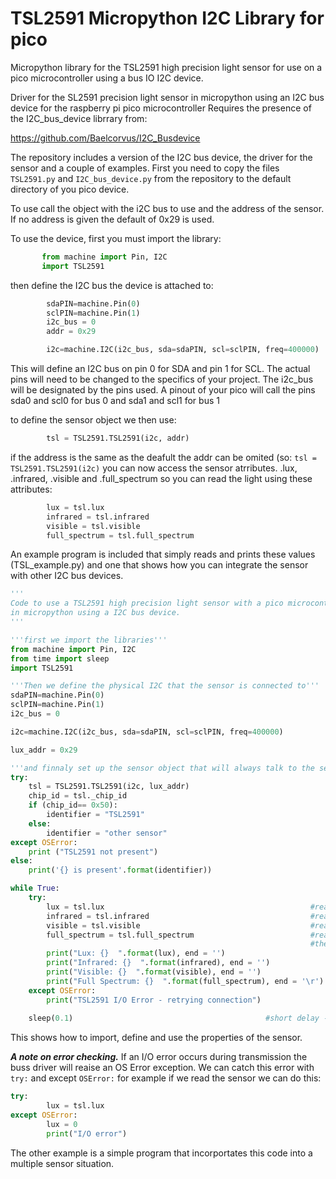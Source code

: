 # TSL2591 Micropython I2C Library for pico
 Micropython library for the TSL2591 high precision light sensor for use on a pico microcontroller using a bus IO I2C device.

Driver for the SL2591 precision light sensor in micropython using an I2C bus device for the raspberry pi pico microcontroller
Requires the presence of the I2C_bus_device librrary from:

https://github.com/Baelcorvus/I2C_Busdevice

The repository includes a version of the I2C bus device, the driver for the sensor and a couple of examples.
First you need to copy the files `TSL2591.py` and `I2C_bus_device.py` from the repository to the default directory of you pico device.

To use call the object with the i2C bus to use and the address of the sensor.
If no address is given the default of 0x29 is used.

To use the device, first you must import the library:
 ```python
        from machine import Pin, I2C
        import TSL2591
```
then define the I2C bus the device is attached to:
```python
        sdaPIN=machine.Pin(0)
        sclPIN=machine.Pin(1)
        i2c_bus = 0
        addr = 0x29

        i2c=machine.I2C(i2c_bus, sda=sdaPIN, scl=sclPIN, freq=400000)
```    
This will define an I2C bus on pin 0 for SDA and pin 1 for SCL. The actual pins will need to be changed
to the specifics of your project. The i2c_bus will be designated by the pins used. A pinout
of your pico will call the pins sda0 and scl0 for bus 0 and sda1 and scl1 for bus 1

to define the sensor object we then use:
```python
        tsl = TSL2591.TSL2591(i2c, addr)
```        
if the address is the same as the deafult the addr can be omited (so: `tsl = TSL2591.TSL2591(i2c)`
you can now access the sensor atrributes. .lux, .infrared, .visible and .full_spectrum
so you can read the light using these attributes:
```python        
        lux = tsl.lux
        infrared = tsl.infrared
        visible = tsl.visible
        full_spectrum = tsl.full_spectrum
```

An example program is included that simply reads and prints these values (TSL_example.py) and one that shows how you 
can integrate the sensor with other I2C bus devices.

```python
'''
Code to use a TSL2591 high precision light sensor with a pico microcontroller
in micropython using a I2C bus device.
'''

'''first we import the libraries'''
from machine import Pin, I2C
from time import sleep
import TSL2591

'''Then we define the physical I2C that the sensor is connected to''' 
sdaPIN=machine.Pin(0)
sclPIN=machine.Pin(1)
i2c_bus = 0

i2c=machine.I2C(i2c_bus, sda=sdaPIN, scl=sclPIN, freq=400000)

lux_addr = 0x29

'''and finnaly set up the sensor object that will always talk to the sensor'''
try:
    tsl = TSL2591.TSL2591(i2c, lux_addr)
    chip_id = tsl._chip_id
    if (chip_id== 0x50):
        identifier = "TSL2591"
    else:
        identifier = "other sensor"
except OSError:
    print ("TSL2591 not present")
else:
    print('{} is present'.format(identifier))

while True:
    try:
        lux = tsl.lux                                              #read the lux value
        infrared = tsl.infrared                                    #read the infrared value
        visible = tsl.visible                                      #read the visible value
        full_spectrum = tsl.full_spectrum                          #read the full_spectrum value
                                                                   #the most useful value for many projects is the lux value.
        print("Lux: {}  ".format(lux), end = '')                   
        print("Infrared: {}  ".format(infrared), end = '')
        print("Visible: {}  ".format(visible), end = '')
        print("Full Spectrum: {}  ".format(full_spectrum), end = '\r')
    except OSError:
        print("TSL2591 I/O Error - retrying connection")
        
    sleep(0.1)                                           #short delay - not necessary for the bus, just cosmetic, omit as needed
```
This shows how to import, define and use the properties of the sensor.

***A note on error checking.***
If an I/O error occurs during transmission the buss driver will reaise an OS Error exception. We can catch this error with `try:` and except `OSError:`
for example if we read the sensor we can do this:
```python
try:
        lux = tsl.lux
except OSError:
        lux = 0
        print("I/O error")
```

The other example is a simple program that incorportates this code into a multiple sensor situation.